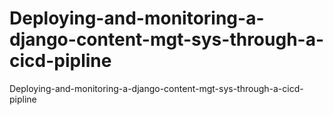 # Deploying-and-monitoring-a-django-content-mgt-sys-through-a-cicd-pipline
Deploying-and-monitoring-a-django-content-mgt-sys-through-a-cicd-pipline
